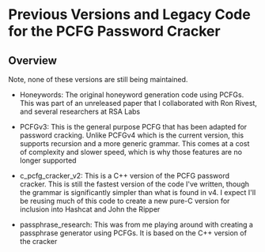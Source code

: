 # Previous Versions and Legacy Code for the PCFG Password Cracker


## Overview

Note, none of these versions are still being maintained. 

- Honeywords: The original honeyword generation code using PCFGs. This was part of an unreleased paper that I collaborated with Ron Rivest, and several researchers at RSA Labs

- PCFGv3: This is the general purpose PCFG that has been adapted for password cracking. Unlike PCFGv4 which is the current version, this supports recursion and a more generic grammar. This comes at a cost of complexity and slower speed, which is why those features are no longer supported

- c_pcfg_cracker_v2: This is a C++ version of the PCFG password cracker. This is still the fastest version of the code I've written, though the grammar is significantly simpler than what is found in v4. I expect I'll be reusing much of this code to create a new pure-C version for inclusion into Hashcat and John the Ripper

- passphrase_research: This was from me playing around with creating a passphrase generator using PCFGs. It is based on the C++ version of the cracker



